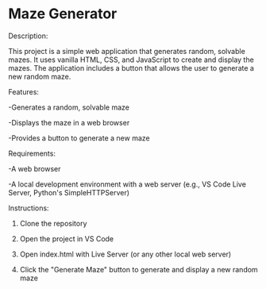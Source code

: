 # Maze Generator

Description:

This project is a simple web application that generates random, solvable mazes. It uses vanilla HTML, CSS, and JavaScript to create and display the mazes. The application includes a button that allows the user to generate a new random maze.

Features:

-Generates a random, solvable maze

-Displays the maze in a web browser

-Provides a button to generate a new maze


Requirements:

-A web browser

-A local development environment with a web server (e.g., VS Code Live Server, Python's SimpleHTTPServer)


Instructions:

1. Clone the repository
   
2. Open the project in VS Code
   
3. Open index.html with Live Server (or any other local web server)
      
4. Click the "Generate Maze" button to generate and display a new random maze

